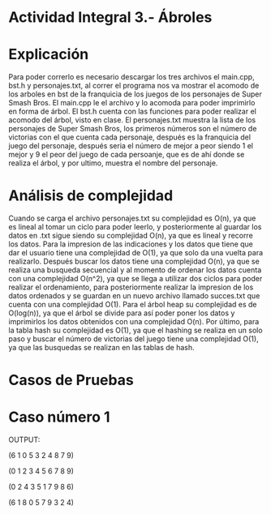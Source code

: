 # Actividad Integral 3.- Ábroles

# Explicación 

Para poder correrlo es necesario descargar los tres archivos el main.cpp, bst.h y personajes.txt, al correr el programa nos va mostrar el acomodo de los arboles en  bst de la franquicia de los juegos de los personajes de Super Smash Bros. El main.cpp le el archivo y lo acomoda para poder imprimirlo en forma de árbol. El bst.h cuenta con las funciones para poder realizar el acomodo del árbol, visto en clase. El personajes.txt muestra la lista de los personajes de Super Smash Bros, los primeros números son el número de victorias con el que cuenta cada personaje, después es la franquicia del juego del personaje, después seria el número de mejor a peor siendo 1 el mejor y 9 el peor del juego de cada persoanje, que es de ahí donde se realiza el árbol, y por ultimo, muestra el nombre del personaje.

# Análisis de complejidad

Cuando se carga el archivo personajes.txt su complejidad es O(n), ya que es lineal al tomar un ciclo para poder leerlo, y posteriormente al guardar los datos en .txt sigue siendo su complejidad O(n), ya que es lineal y recorre los datos. Para la impresion de las indicaciones y los datos que tiene que dar el usuario tiene una complejidad de O(1), ya que solo da una vuelta para realizarlo. Después buscar los datos tiene una complejidad O(n), ya que se realiza una busqueda secuencial y al momento de ordenar los datos cuenta con una complejidad O(n^2), ya que se llega a utilizar dos ciclos para poder realizar el ordenamiento, para posteriormente realizar la impresion de los datos ordenados y se guardan en un nuevo archivo llamado succes.txt que cuenta con una complejidad O(1). Para el árbol heap su complejidad es de O(log(n)), ya que el árbol se divide para así poder poner los datos y imprimirlos los datos obtenidos con una complejidad O(n). Por último, para la tabla hash su complejidad es O(1), ya que el hashing se realiza en un solo paso y buscar el número de victorias del juego tiene una complejidad O(1), ya que las busquedas se realizan en las tablas de hash.


# Casos de Pruebas

# Caso número 1

OUTPUT:

(6 1 0 5 3 2 4 8 7 9)

(0 1 2 3 4 5 6 7 8 9)

(0 2 4 3 5 1 7 9 8 6)

(6 1 8 0 5 7 9 3 2 4)
